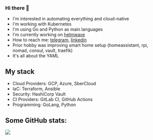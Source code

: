 ### Hi there 👋

- I'm interested in automating everything and cloud-native
- I'm working with Kubernetes
- I'm using Go and Python as main languages
- I'm currently working on [helmwave](https://github.com/helmwave/helmwave)
- How to reach me: [telegram](https://t.me/r3nic1e), [linkedin](https://www.linkedin.com/in/r3nic1e/)
- Prior hobby was improving smart home setup (homeassistant, rpi, nomad, consul, vault, traefik)
- It's all about the YAML

## My stack

- Cloud Providers: GCP, Azure, SberCloud
- IaC: Terraform, Ansible
- Security: HashiCorp Vault
- CI Providers: GitLab CI, GitHub Actions
- Programming: GoLang, Python

## Some GitHub stats:

![](https://github-readme-stats.vercel.app/api?username=r3nic1e&show_icons=true&count_private=true&include_all_commits=true&line_height=25&theme=synthwave)
